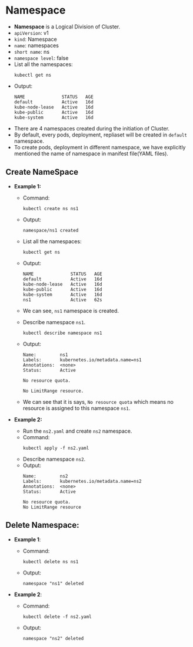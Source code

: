 # <b>Namespace</b>
- <b>Namespace</b> is a Logical Division of Cluster.
- `apiVersion`: v1
- `kind`: Namespace
- `name`: namespaces
- `short name`: ns
- `namespace level`: false
- List all the namespaces:
    ```
    kubectl get ns
    ```
- Output:  
    ```
    NAME              STATUS   AGE
    default           Active   16d
    kube-node-lease   Active   16d
    kube-public       Active   16d
    kube-system       Active   16d
    ```
- There are 4 namespaces created during the initiation of Cluster.
- By default, every pods, deployment, repliaset will be created in `default` namespace.
- To create pods, deployment in different namespace, we have explicitly mentioned the name of namespace in manifest file(YAML files).



## <b>Create NameSpace</b>
- <b>Example 1:</b>
    - Command: 
        ```
        kubectl create ns ns1
        ```
    - Output:
        ```
        namespace/ns1 created
        ```
    - List all the namespaces:
        ```
        kubectl get ns
        ```
    - Output:  
        ```
        NAME              STATUS   AGE
        default           Active   16d
        kube-node-lease   Active   16d
        kube-public       Active   16d
        kube-system       Active   16d
        ns1               Active   62s
        ```
    - We can see, `ns1` namespace is created.

    - Describe namespace `ns1`.
        ```
        kubectl describe namespace ns1
        ```
    - Output:
        ```
        Name:         ns1
        Labels:       kubernetes.io/metadata.name=ns1
        Annotations:  <none>
        Status:       Active

        No resource quota.

        No LimitRange resource.
        ```
    - We can see that it is says, `No resource quota` which means no resource is assigned to this namespace `ns1`.
 


- <b>Example 2:</b>
    - Run the `ns2.yaml` and create `ns2` namespace.
    - Command:
        ```
        kubectl apply -f ns2.yaml
        ```
    - Describe namespace `ns2`.
    - Output:
        ```
        Name:         ns2
        Labels:       kubernetes.io/metadata.name=ns2
        Annotations:  <none>
        Status:       Active

        No resource quota.
        No LimitRange resource
        ```

## <b>Delete Namespace</b>:
- <b>Example 1</b>:
    - Command:
        ```
        kubectl delete ns ns1
        ```
    - Output:
        ```
        namespace "ns1" deleted
        ```

- <b>Example 2</b>:
    - Command:
        ```
        kubectl delete -f ns2.yaml
        ```
    - Output:
        ```
        namespace "ns2" deleted
        ```